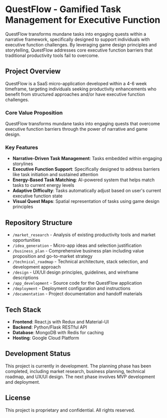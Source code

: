 # QuestFlow - Gamified Task Management for Executive Function

QuestFlow transforms mundane tasks into engaging quests within a narrative framework, specifically designed to support individuals with executive function challenges. By leveraging game design principles and storytelling, QuestFlow addresses core executive function barriers that traditional productivity tools fail to overcome.

## Project Overview

QuestFlow is a SaaS micro-application developed within a 4-6 week timeframe, targeting individuals seeking productivity enhancements who benefit from structured approaches and/or have executive function challenges.

### Core Value Proposition

QuestFlow transforms mundane tasks into engaging quests that overcome executive function barriers through the power of narrative and game design.

### Key Features

- **Narrative-Driven Task Management**: Tasks embedded within engaging storylines
- **Executive Function Support**: Specifically designed to address barriers like task initiation and sustained attention
- **Energy-Based Task Matching**: AI-powered system that helps match tasks to current energy levels
- **Adaptive Difficulty**: Tasks automatically adjust based on user's current executive function state
- **Visual Quest Maps**: Spatial representation of tasks using game design principles

## Repository Structure

- `/market_research` - Analysis of existing productivity tools and market opportunities
- `/idea_generation` - Micro-app ideas and selection justification
- `/business_plan` - Comprehensive business plan including value proposition and go-to-market strategy
- `/technical_roadmap` - Technical architecture, stack selection, and development approach
- `/design` - UX/UI design principles, guidelines, and wireframe descriptions
- `/app_development` - Source code for the QuestFlow application
- `/deployment` - Deployment configuration and instructions
- `/documentation` - Project documentation and handoff materials

## Tech Stack

- **Frontend**: React.js with Redux and Material-UI
- **Backend**: Python/Flask RESTful API
- **Database**: MongoDB with Redis for caching
- **Hosting**: Google Cloud Platform

## Development Status

This project is currently in development. The planning phase has been completed, including market research, business planning, technical roadmap, and UX/UI design. The next phase involves MVP development and deployment.

## License

This project is proprietary and confidential. All rights reserved.
